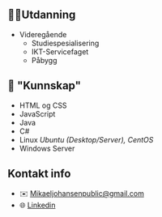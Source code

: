 ## 👨‍🎓Utdanning
- Videregående
  - Studiespesialisering
  - IKT-Servicefaget
  - Påbygg

## 🔭 "Kunnskap"
- HTML og CSS
- JavaScript
- Java
- C#
- Linux *Ubuntu (Desktop/Server), CentOS*
- Windows Server


## Kontakt info
* ✉️  [Mikaeljohansenpublic@gmail.com](mailto:Mikaeljohansenpublic@gmail.com)
* 🌐 [Linkedin](https://www.linkedin.com/in/mikael-h%C3%A5kon-johansen-8b1b55235/)
